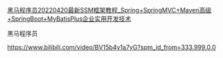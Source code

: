 



[黑马程序员20220420最新SSM框架教程_Spring+SpringMVC+Maven高级+SpringBoot+MyBatisPlus企业实用开发技术](https://www.bilibili.com/video/BV1Fi4y1S7ix?spm_id_from=333.999.0.0)









黑马程序员

https://www.bilibili.com/video/BV15b4y1a7yG?spm_id_from=333.999.0.0



























